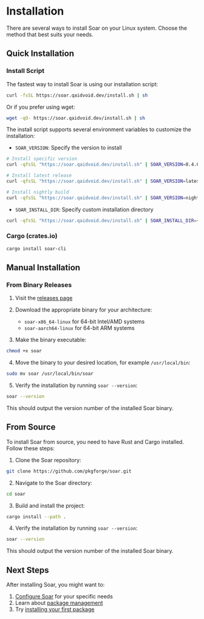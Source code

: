 # Installation

There are several ways to install Soar on your Linux system. Choose the method that best suits your needs.

## Quick Installation

### Install Script
The fastest way to install Soar is using our installation script:

```sh
curl -fsSL https://soar.qaidvoid.dev/install.sh | sh
```

Or if you prefer using wget:

```sh
wget -qO- https://soar.qaidvoid.dev/install.sh | sh
```

The install script supports several environment variables to customize the installation:

- `SOAR_VERSION`: Specify the version to install
```sh
# Install specific version
curl -qfsSL "https://soar.qaidvoid.dev/install.sh" | SOAR_VERSION=0.4.0 sh

# Install latest release
curl -qfsSL "https://soar.qaidvoid.dev/install.sh" | SOAR_VERSION=latest sh

# Install nightly build
curl -qfsSL "https://soar.qaidvoid.dev/install.sh" | SOAR_VERSION=nightly sh
```

- `SOAR_INSTALL_DIR`: Specify custom installation directory
```sh
curl -qfsSL "https://soar.qaidvoid.dev/install.sh" | SOAR_INSTALL_DIR=~/.bin sh
```

### Cargo (crates.io)
```sh
cargo install soar-cli
```

## Manual Installation

### From Binary Releases

1. Visit the [releases page](https://github.com/pkgforge/soar/releases)
2. Download the appropriate binary for your architecture:
   - `soar-x86_64-linux` for 64-bit Intel/AMD systems
   - `soar-aarch64-linux` for 64-bit ARM systems

3. Make the binary executable:
```sh
chmod +x soar
```

4. Move the binary to your desired location, for example `/usr/local/bin`:
```sh
sudo mv soar /usr/local/bin/soar
```

5. Verify the installation by running `soar --version`:
```sh
soar --version
```
This should output the version number of the installed Soar binary.

## From Source

To install Soar from source, you need to have Rust and Cargo installed. Follow these steps:

1. Clone the Soar repository:
```sh
git clone https://github.com/pkgforge/soar.git
```

2. Navigate to the Soar directory:
```sh
cd soar
```

3. Build and install the project:
```sh
cargo install --path .
```

4. Verify the installation by running `soar --version`:
```sh
soar --version
```
This should output the version number of the installed Soar binary.

## Next Steps

After installing Soar, you might want to:
1. [Configure Soar](./configuration.md) for your specific needs
2. Learn about [package management](./package-management.md)
3. Try [installing your first package](./install.md)
